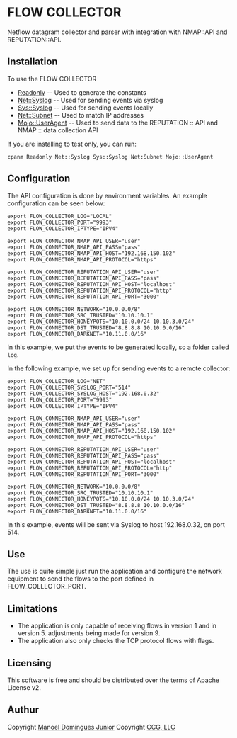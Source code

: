 FLOW COLLECTOR
==============

Netflow datagram collector and parser with integration with NMAP::API and REPUTATION::API.


Installation
----------

To use the FLOW COLLECTOR 

* [Readonly](https://metacpan.org/pod/Readonly) -- Used to generate the constants
* [Net::Syslog](https://metacpan.org/pod/Net::Syslog) -- Used for sending events via syslog
* [Sys::Syslog](https://metacpan.org/pod/Sys::Syslog) -- Used for sending events locally
* [Net::Subnet](https://metacpan.org/pod/Net::Subnet) -- Used to match IP addresses
* [Mojo::UserAgent](https://metacpan.org/pod/Mojo::UserAgent) -- Used to send data to the REPUTATION :: API and NMAP :: data collection API

If you are installing to test only, you can run:

	cpanm Readonly Net::Syslog Sys::Syslog Net:Subnet Mojo::UserAgent


Configuration
------------

The API configuration is done by environment variables. An example configuration can be seen below:

	export FLOW_COLLECTOR_LOG="LOCAL"
	export FLOW_COLLECTOR_PORT="9993"
	export FLOW_COLLECTOR_IPTYPE="IPV4"

	export FLOW_CONNECTOR_NMAP_API_USER="user"
	export FLOW_CONNECTOR_NMAP_API_PASS="pass"
	export FLOW_CONNECTOR_NMAP_API_HOST="192.168.150.102"
	export FLOW_CONNECTOR_NMAP_API_PROTOCOL="https"

	export FLOW_CONNECTOR_REPUTATION_API_USER="user"
	export FLOW_CONNECTOR_REPUTATION_API_PASS="pass"
	export FLOW_CONNECTOR_REPUTATION_API_HOST="localhost"
	export FLOW_CONNECTOR_REPUTATION_API_PROTOCOL="http"
	export FLOW_CONNECTOR_REPUTATION_API_PORT="3000"

	export FLOW_CONNECTOR_NETWORK="10.0.0.0/8"
	export FLOW_CONNECTOR_SRC_TRUSTED="10.10.10.1"
	export FLOW_CONNECTOR_HONEYPOTS="10.10.0.0/24 10.10.3.0/24"
	export FLOW_CONNECTOR_DST_TRUSTED="8.8.8.8 10.10.0.0/16"
	export FLOW_CONNECTOR_DARKNET="10.11.0.0/16"

In this example, we put the events to be generated locally, so a folder called `log`.

In the following example, we set up for sending events to a remote collector:

	export FLOW_COLLECTOR_LOG="NET"
	export FLOW_COLLECTOR_SYSLOG_PORT="514"
	export FLOW_COLLECTOR_SYSLOG_HOST="192.168.0.32"
	export FLOW_COLLECTOR_PORT="9993"
	export FLOW_COLLECTOR_IPTYPE="IPV4"

	export FLOW_CONNECTOR_NMAP_API_USER="user"
	export FLOW_CONNECTOR_NMAP_API_PASS="pass"
	export FLOW_CONNECTOR_NMAP_API_HOST="192.168.150.102"
	export FLOW_CONNECTOR_NMAP_API_PROTOCOL="https"

	export FLOW_CONNECTOR_REPUTATION_API_USER="user"
	export FLOW_CONNECTOR_REPUTATION_API_PASS="pass"
	export FLOW_CONNECTOR_REPUTATION_API_HOST="localhost"
	export FLOW_CONNECTOR_REPUTATION_API_PROTOCOL="http"
	export FLOW_CONNECTOR_REPUTATION_API_PORT="3000"

	export FLOW_CONNECTOR_NETWORK="10.0.0.0/8"
	export FLOW_CONNECTOR_SRC_TRUSTED="10.10.10.1"
	export FLOW_CONNECTOR_HONEYPOTS="10.10.0.0/24 10.10.3.0/24"
	export FLOW_CONNECTOR_DST_TRUSTED="8.8.8.8 10.10.0.0/16"
	export FLOW_CONNECTOR_DARKNET="10.11.0.0/16"

In this example, events will be sent via Syslog to host 192.168.0.32, on port 514.

Use
---

The use is quite simple just run the application and configure the network equipment to send the flows to the port defined in FLOW_COLLECTOR_PORT.


Limitations
--------------------

* The application is only capable of receiving flows in version 1 and in version 5.
  adjustments being made for version 9.
* The application also only checks the TCP protocol flows with flags.

Licensing
-------------

This software is free and should be distributed over the terms of Apache License v2.


Authur
-----

Copyright [Manoel Domingues Junior](http://github.com/mdjunior) <manoel at ufrj dot br>
Copyright [CCG, LLC](http://www.cancgroup.com)


